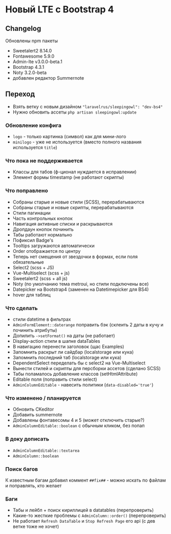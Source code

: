 # Новый LTE с Bootstrap 4


## Changelog
Обновлены npm пакеты
- Sweetalert2 8.14.0
- Fontawesome 5.9.0
- Admin-lte v3.0.0-beta.1
- Bootstrap 4.3.1
- Noty 3.2.0-beta
- добавлен редактор Summernote


## Переход
* Взять ветку с новым дизайном `"laravelrus/sleepingowl": "dev-bs4"`
* Нужно обновить ассеты `php artisan sleepingowl:update`


### Обновление конфига
- `logo` - только картинка (символ) как для мини-лого
- `minilogo` - уже не используется (вместо полного названия используется `title`)


### Что пока не поддерживается
- Классы для табов (ф-ционал нуждается в исправлении)
- Элемент формы timestamp (не работают скрипты)


### Что поправлено
* Собраны старые и новые стили (SCSS), перерабатываются
* Собраны старые и новые скрипты, перерабатываются
* Стили пагинации
* Часть контрольных кнопок
* Навигация активные списки и раскрываются
* Дропдаун кнопок починить
* Табы работают нормально
* Пофиксил Badge's
* Tooltips загружаются автоматически
* Order отображается по центру
* Теперь нет смещения от звездочки в формах, если поля обязательные
* Select2 (scss + JS)
* Vue-Multiselect (scss + js)
* Sweetalert2 (scss + all js)
* Noty (по умолчанию тема metroui, но стили подключены все)
* Datepicker на Bootstrap4 (заменен на Datetimepicker для BS4)
* hover для таблиц


### Что сделать
* стили datetime в фильтрах
* `AdminFormElement::daterange` поправить бэк (склеить 2 даты в кучу и починить атрибуты)
* Допилить `->setFormat()` на даты (не работает)
* Display-action стили в шапке dataTables
* В навигацию перенести заголовок (щас Examples)
* Запомнить раскрыт ли сайдбар (localstorage или кука)
* Запомнить последний таб (localstorage или кука)
* DependentSelect переделать бы с select2 на Vue-Multiselect
* Вынести стилей и скрипты для персборки ассетов (сделано SCSS)
* Табы поламалось добавление классов (setHtmlAttribute)
* Editable поля (поправить стили select)
* `AdminColumnEditable` - навесить политики (`data-disabled='true'`)


### Что изменено / планируется
* Обновить CKeditor
* Добавить summernote
* Добавлены фонтавесомы 4 и 5 (может отключить старые?)
* `AdminColumnEditable::boolean` с обычным кликом, без попап


### В доку дописать
* `AdminColumnEditable::textarea`
* `AdminColumn::boolean`


### Поиск багов
К известным багам добавил коммент `##fix##` - можно искать по файлам и поправлять, кто желает


### Баги
- Табы и лейбл + поиск кириллицей в datatables (перепроверить)
- Какие-то жесткие проблемы с `AdminColumn::order()` (перепроверить)
- Не работает `Refresh DataTable` и `Stop Refresh Page` его api (с дев ветке тоже не хочет)
